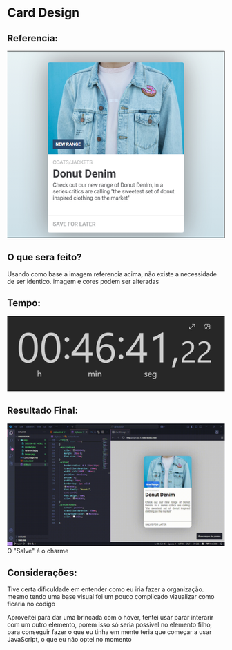 # Card Design

## Referencia:

![Imagem Referencia](./img/Referencia.jpg)

## O que sera feito?

<p>Usando como base a imagem referencia acima, não existe a necessidade de ser identico. imagem e cores podem ser alteradas</p>

## Tempo:

![46 minutos](img/tempo.jpg)

## Resultado Final:

![Gif Resultado](video/Resultado.gif)
O "Salve" é o charme
## Considerações:
<p>Tive certa dificuldade em entender como eu iria fazer a organização. mesmo tendo uma base visual foi um pouco complicado vizualizar como ficaria no codigo</p>
<p>Aproveitei para dar uma brincada com o hover, tentei usar parar interarir com um outro elemento, porem isso só seria possivel no elemento filho, para conseguir fazer o que eu tinha em mente teria que começar a usar JavaScript, o que eu não optei no momento</p>